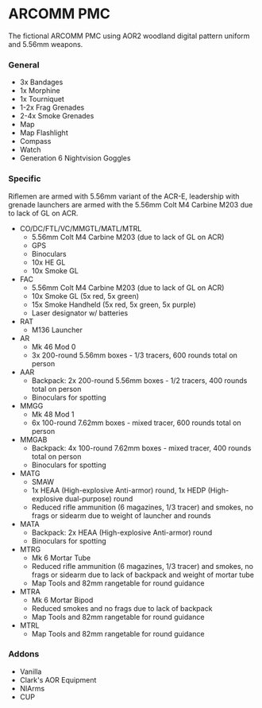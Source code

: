 ﻿# ARCOMM PMC 
The fictional ARCOMM PMC using AOR2 woodland digital pattern uniform and 5.56mm weapons.

### General
* 3x Bandages
* 1x Morphine
* 1x Tourniquet
* 1-2x Frag Grenades
* 2-4x Smoke Grenades
* Map
* Map Flashlight
* Compass
* Watch
* Generation 6 Nightvision Goggles

### Specific
Riflemen are armed with 5.56mm variant of the ACR-E, leadership with grenade launchers are armed with the 5.56mm Colt M4 Carbine M203 due to lack of GL on ACR.

* CO/DC/FTL/VC/MMGTL/MATL/MTRL
	* 5.56mm Colt M4 Carbine M203 (due to lack of GL on ACR)
    * GPS
    * Binoculars
    * 10x HE GL
    * 10x Smoke GL
* FAC
	* 5.56mm Colt M4 Carbine M203 (due to lack of GL on ACR)
	* 10x Smoke GL (5x red, 5x green)
	* 15x Smoke Handheld (5x red, 5x green, 5x purple)
	* Laser designator w/ batteries
* RAT
    * M136 Launcher
* AR
    * Mk 46 Mod 0
	* 3x 200-round 5.56mm boxes - 1/3 tracers, 600 rounds total on person
* AAR
	* Backpack: 2x 200-round 5.56mm boxes - 1/2 tracers, 400 rounds total on person
	* Binoculars for spotting
* MMGG
	* Mk 48 Mod 1
	* 6x 100-round 7.62mm boxes - mixed tracer, 600 rounds total on person
* MMGAB
	* Backpack: 4x 100-round 7.62mm boxes - mixed tracer, 400 rounds total on person
	* Binoculars for spotting
* MATG
	* SMAW
	* 1x HEAA (High-explosive Anti-armor) round, 1x HEDP (High-explosive dual-purpose) round
	* Reduced rifle ammunition (6 magazines, 1/3 tracer) and smokes, no frags or sidearm due to weight of launcher and rounds
* MATA
	* Backpack: 2x HEAA (High-explosive Anti-armor) round
	* Binoculars for spotting
* MTRG
	* Mk 6 Mortar Tube
	* Reduced rifle ammunition (6 magazines, 1/3 tracer) and smokes, no frags or sidearm due to lack of backpack and weight of mortar tube
	* Map Tools and 82mm rangetable for round guidance
* MTRA
	* Mk 6 Mortar Bipod
	* Reduced smokes and no frags due to lack of backpack
	* Map Tools and 82mm rangetable for round guidance
* MTRL
	* Map Tools and 82mm rangetable for round guidance
	
### Addons
* Vanilla
* Clark's AOR Equipment
* NIArms
* CUP
